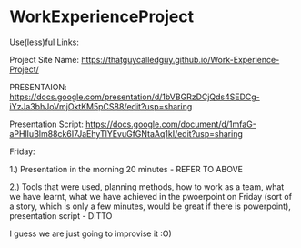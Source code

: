 # WorkExperienceProject

Use(less)ful Links:

 Project Site Name:
  https://thatguycalledguy.github.io/Work-Experience-Project/
  
 PRESENTAION:
   https://docs.google.com/presentation/d/1bVBGRzDCjQds4SEDCg-iYzJa3bhJoVmjOktKM5pCS88/edit?usp=sharing
   
 Presentation Script:
   https://docs.google.com/document/d/1mfaG-aPHlIuBlm88ck6I7JaEhyTlYEvuGfGNtaAq1kI/edit?usp=sharing
 
Friday:

  1.) Presentation in the morning 20 minutes - REFER TO ABOVE
  
  2.) Tools that were used, planning methods, how to work as a team, what we have learnt, what we have achieved in the pwoerpoint on Friday (sort of a story, which is only a few minutes, would be great if there is powerpoint), presentation script - DITTO

I guess we are just going to improvise it :O)
